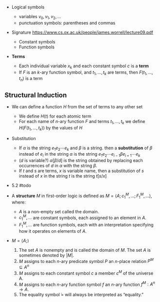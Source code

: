 
- Logical symbols
	- variables $v_{0},v_{1},v_{2},\dots$
	- punctuation symbols: parentheses and commas
- Signature  https://www.cs.ox.ac.uk/people/james.worrell/lecture09.pdf
	- Constant symbols
	- Function symbols

- **Terms**
	- Each individual variable $x_{k}$ and each constant symbol $c$ is a **term**
	- If $F$ is an $k$-ary function symbol, and $t_{1},\dots, t_{k}$ are terms, then $F(t_{1},\dots,t_{n})$ is a term

## Structural Induction


- We can define a function $H$ from the set of terms to any other set
	- We define $H(t)$ for each atomic term
	- For each name of $n$-ary function $F$ and terms $t_{1},\dots ,t_{k}$ we define $H(F(t_{1},\dots,t_{k}))$ by the values of $H$


- Substitution
	- If $\alpha$ is the string $e_{1}e_{2}\cdots e_{k}$ and $\beta$ is a string. then a **substitution** of $\beta$ instead of $e_{i}$ in the string $\alpha$ is the string $e_{1}e_{2}\cdots e_{i-1}\beta e_{i+1}\cdots e_{k}$
	- ($d$ is variable?) $\alpha[\beta/d]$ is the string obtained by replacing each occurrences of $d$ in $\alpha$ with the string $\beta$.
	- If $t$ and $s$ are terms, $x$ is variable name, then a substitution of $s$ instead of $x$ in the string $t$ is the string $t[s/x]$  
	

- 5.2 #todo 


- A **structure** $M$ in first-order logic is defined as $M = \langle A; c_1^M, \ldots; F_1^M, \ldots \rangle$, where:
	- $A$ is a non-empty set called the domain.
	- $c_1^M, \ldots$ are constant symbols, each assigned to an element in $A$.
	- $F_1^M, \ldots$ are function symbols, each with an interpretation specifying how it operates on elements of $A$.



- $M=\langle{A;}\rangle$
	1. The set $A$ is nonempty and is called the domain of $M$. The set $A$ is sometimes denoted by $|M|$. 
	2. $M$ assigns to each $n$-ary predicate symbol $P$ an $n$-place relation $P^M\subseteq A^n$
	3. $M$ assigns to each constant symbol $c$ a member $c^M$ of the universe A. 
	4. $M$ assigns to each $n$-ary function symbol $f$ an $n$-ary function $f^{M}: A^{n}\to{A}$. 
	5. The equality symbol ̇$=$ will always be interpreted as “equality.”